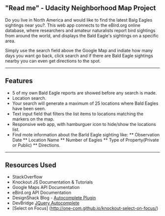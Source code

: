 "Read me" - Udacity Neighborhood Map Project
--------

Do you live in North America and would like to find the latest Balg Eagles sightings near you?. This web app connects to the eBird.org online database, where researchers and amateur naturalists report bird sightings from around the world, and displays the Bald Eagle's sightings on a specific area.

Simply use the search field above the Google Map and indiate how many days you want go back, click search and if there are Bald Eagle sightings nearby you can even get directions to the spot.

***

Features
-------

* 5 of my own Bald Eagle reports are showed before any search is made.
* Location search.
* Your search will generate a maximum of 25 locations where Bald Eagles have been seen.
* Text input field that filters the list items to locations matching the markers on the map.
* Responsive web app, with hamburguer icon to hide/show the locations list.
* Find mote information about the Barld Eagle sighting like:
** Observation Date
** Location Name
** Number of Eagles
** Type of Property(Private or Public)
** Directions.

***

Resources Used
--------

* StackOverflow
* Knockout JS Documentation & Tutorials
* Google Maps API Documentation
* eBird.org API Documentation
* DesignShack Blog - [Autocomplete Plugin](http://designshack.net/articles/javascript/create-a-simple-autocomplete-with-html5-jquery/)
* DevBridge [JQuery Autocomplete](https://github.com/devbridge/jQuery-Autocomplete)
* [Select on Focus] (http://one-com.github.io/knockout-select-on-focus/)